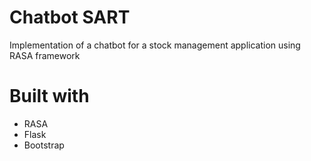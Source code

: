 # Chatbot SART
Implementation of a chatbot for a stock management application using RASA framework

# Built with
* RASA
* Flask
* Bootstrap
